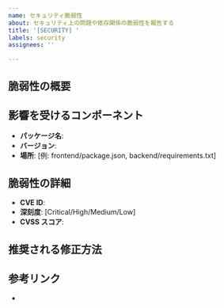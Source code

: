```yaml
---
name: セキュリティ脆弱性
about: セキュリティ上の問題や依存関係の脆弱性を報告する
title: '[SECURITY] '
labels: security
assignees: ''

---
```


## 脆弱性の概要
<!-- セキュリティ問題の概要を説明してください -->

## 影響を受けるコンポーネント
<!-- 影響を受けるパッケージ、サービス、またはコンポーネントを記載してください -->
- **パッケージ名**: 
- **バージョン**: 
- **場所**: [例: frontend/package.json, backend/requirements.txt]

## 脆弱性の詳細
<!-- CVE番号やDependabotアラートの詳細があれば記載してください -->
- **CVE ID**: 
- **深刻度**: [Critical/High/Medium/Low]
- **CVSS スコア**: 

## 推奨される修正方法
<!-- 脆弱性を修正するための推奨アクションを記載してください -->

## 参考リンク
<!-- 関連するセキュリティアドバイザリやドキュメントへのリンク -->
- 